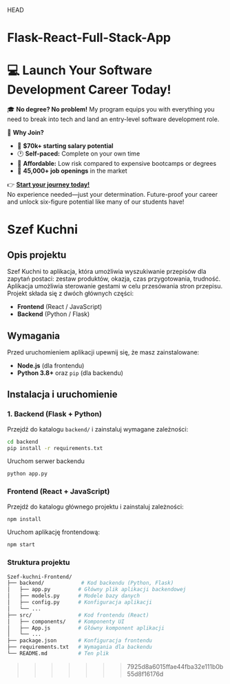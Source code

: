 HEAD
# Flask-React-Full-Stack-App

# 💻 Launch Your Software Development Career Today!  

🎓 **No degree? No problem!** My program equips you with everything you need to break into tech and land an entry-level software development role.  

🚀 **Why Join?**  
- 💼 **$70k+ starting salary potential**  
- 🕐 **Self-paced:** Complete on your own time  
- 🤑 **Affordable:** Low risk compared to expensive bootcamps or degrees
- 🎯 **45,000+ job openings** in the market  

👉 **[Start your journey today!](https://techwithtim.net/dev)**  
No experience needed—just your determination. Future-proof your career and unlock six-figure potential like many of our students have!  
# Szef Kuchni

## Opis projektu
Szef Kuchni to aplikacja, która umożliwia wyszukiwanie przepisów dla zapytań postaci: zestaw produktów, okazja, czas przygotowania, trudność. Aplikacja umożliwia sterowanie gestami w celu przesówania stron przepisu.
Projekt składa się z dwóch głównych części:
- **Frontend** (React / JavaScript)
- **Backend** (Python / Flask)

## Wymagania
Przed uruchomieniem aplikacji upewnij się, że masz zainstalowane:
- **Node.js** (dla frontendu)
- **Python 3.8+** oraz `pip` (dla backendu)

## Instalacja i uruchomienie

### 1. Backend (Flask + Python)

Przejdź do katalogu `backend/` i zainstaluj wymagane zależności:
```sh
cd backend
pip install -r requirements.txt
```
Uruchom serwer backendu
```sh
python app.py
```

### Frontend (React + JavaScript)
Przejdź do katalogu głównego projektu i zainstaluj zależności:
```sh
npm install
```
Uruchom aplikację frontendową:
```sh
npm start
```

### Struktura projektu
```sh
Szef-kuchni-Frontend/
├── backend/            # Kod backendu (Python, Flask)
│   ├── app.py         # Główny plik aplikacji backendowej
│   ├── models.py      # Modele bazy danych
│   ├── config.py      # Konfiguracja aplikacji
│   └── ...
├── src/               # Kod frontendu (React)
│   ├── components/    # Komponenty UI
│   ├── App.js         # Główny komponent aplikacji
│   └── ...
├── package.json       # Konfiguracja frontendu
├── requirements.txt   # Wymagania dla backendu
└── README.md          # Ten plik
```
>>>>>>> 7925d8a6015ffae44fba32e111b0b55d8f16176d
